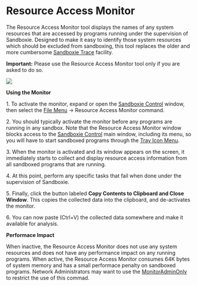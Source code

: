 # Resource Access Monitor

The Resource Access Monitor tool displays the names of any system resources that are accessed by programs running under the supervision of Sandboxie. Designed to make it easy to identify those system resources which should be excluded from sandboxing, this tool replaces the older and more cumbersome [Sandboxie Trace](SandboxieTrace) facility.

**Important:** Please use the Resource Access Monitor tool only if you are asked to do so.

![](https://xanasoft.com/wp-content/uploads/2020/10/ResourceAccessMonitor.png)

**Using the Monitor**

1\. To activate the monitor, expand or open the [Sandboxie Control](SandboxieControl) window, then select the [File Menu](FileMenu) -> Resource Access Monitor command.

2\. You should typically activate the monitor before any programs are running in any sandbox. Note that the Resource Access Monitor window blocks access to the [Sandboxie Control](SandboxieControl) main window, including its menu, so you will have to start sandboxed programs through the [Tray Icon Menu](TrayIconMenu).

3\. When the monitor is activated and its window appears on the screen, it immediately starts to collect and display resource access information from all sandboxed programs that are running.

4\. At this point, perform any specific tasks that fail when done under the supervision of Sandboxie.

5\. Finally, click the button labeled **Copy Contents to Clipboard and Close Window**. This copies the collected data into the clipboard, and de-activates the monitor.

6\. You can now paste (Ctrl+V) the collected data somewhere and make it available for analysis.

**Performace Impact**

When inactive, the Resource Access Monitor does not use any system resources and does not have any performance impact on any running programs. When active, the Resource Access Monitor consumes 64K bytes of system memory and has a small performace penalty on sandboxed programs. Network Administrators may want to use the [MonitorAdminOnly](MonitorAdminOnly) to restrict the use of this commad.
